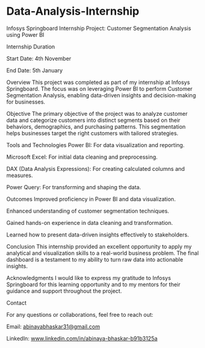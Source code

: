 # Data-Analysis-Internship
Infosys Springboard Internship
Project: Customer Segmentation Analysis using Power BI

Internship Duration

Start Date: 4th November

End Date: 5th January

Overview
This project was completed as part of my internship at Infosys Springboard. The focus was on leveraging Power BI to perform Customer Segmentation Analysis, enabling data-driven insights and decision-making for businesses.

Objective
The primary objective of the project was to analyze customer data and categorize customers into distinct segments based on their behaviors, demographics, and purchasing patterns. This segmentation helps businesses target the right customers with tailored strategies.

Tools and Technologies
Power BI: For data visualization and reporting.

Microsoft Excel: For initial data cleaning and preprocessing.

DAX (Data Analysis Expressions): For creating calculated columns and measures.

Power Query: For transforming and shaping the data.

Outcomes
Improved proficiency in Power BI and data visualization.

Enhanced understanding of customer segmentation techniques.

Gained hands-on experience in data cleaning and transformation.

Learned how to present data-driven insights effectively to stakeholders.

Conclusion
This internship provided an excellent opportunity to apply my analytical and visualization skills to a real-world business problem. The final dashboard is a testament to my ability to turn raw data into actionable insights.

Acknowledgments
I would like to express my gratitude to Infosys Springboard for this learning opportunity and to my mentors for their guidance and support throughout the project.

Contact

For any questions or collaborations, feel free to reach out:

Email: abinayabhaskar31@gmail.com

LinkedIn: www.linkedin.com/in/abinaya-bhaskar-b91b3125a

